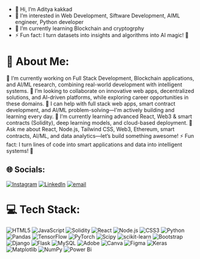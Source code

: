 - 👋 Hi, I’m Aditya kakkad
- 👀 I’m interested in Web Development, Siftware Development, AIML engineer, Python developer
- 🌱 I’m currently learning Blockchain and cryptogrphy
- ⚡ Fun fact:  I turn datasets into insights and algorithms into AI magic! 🚀

# 💫 About Me:
🔭 I’m currently working on Full Stack Development, Blockchain applications, and AI/ML research, combining real-world development with intelligent systems.
👯 I’m looking to collaborate on innovative web apps, decentralized solutions, and AI-driven platforms, while exploring career opportunities in these domains.
🤝 I can help with full stack web apps, smart contract development, and AI/ML problem-solving—I'm actively building and learning every day.
🌱 I’m currently learning advanced React, Web3 & smart contracts (Solidity), deep learning models, and cloud-based deployment.
💬 Ask me about React, Node.js, Tailwind CSS, Web3, Ethereum, smart contracts, AI/ML, and data analytics—let’s build something awesome!
⚡ Fun fact: I turn lines of code into smart applications and data into intelligent systems! 🚀

## 🌐 Socials:
[![Instagram](https://img.shields.io/badge/Instagram-%23E4405F.svg?logo=Instagram&logoColor=white)](https://www.instagram.com/adityakakkad__22?igsh=MTljdXVvbHI1MnBrMg%3D%3D&utm_source=qr ) [![LinkedIn](https://img.shields.io/badge/LinkedIn-%230077B5.svg?logo=linkedin&logoColor=white)](https://www.linkedin.com/in/aditya-kakkad-045689225?utm_source=share&utm_campaign=share_via&utm_content=profile&utm_medium=ios_app )  [![email](https://img.shields.io/badge/Email-D14836?logo=gmail&logoColor=white)](mailto:kakkadaditya65@gmail.com) 

# 💻 Tech Stack:
![HTML5](https://img.shields.io/badge/html5-%23E34F26.svg?style=for-the-badge&logo=html5&logoColor=white) ![JavaScript](https://img.shields.io/badge/javascript-%23323330.svg?style=for-the-badge&logo=javascript&logoColor=%23F7DF1E) ![Solidity](https://img.shields.io/badge/solidity-363636?style=for-the-badge&logo=solidity&logoColor=white) ![React](https://img.shields.io/badge/react-20232A?style=for-the-badge&logo=react&logoColor=61DAFB) ![Node.js](https://img.shields.io/badge/node.js-339933?style=for-the-badge&logo=nodedotjs&logoColor=white) ![CSS3](https://img.shields.io/badge/css3-1572B6?style=for-the-badge&logo=css3&logoColor=white) ![Python](https://img.shields.io/badge/python-3670A0?style=for-the-badge&logo=python&logoColor=ffdd54) ![Pandas](https://img.shields.io/badge/pandas-%23150458.svg?style=for-the-badge&logo=pandas&logoColor=white) ![TensorFlow](https://img.shields.io/badge/TensorFlow-%23FF6F00.svg?style=for-the-badge&logo=TensorFlow&logoColor=white) ![PyTorch](https://img.shields.io/badge/PyTorch-%23EE4C2C.svg?style=for-the-badge&logo=PyTorch&logoColor=white) ![Scipy](https://img.shields.io/badge/SciPy-%230C55A5.svg?style=for-the-badge&logo=scipy&logoColor=%white) ![scikit-learn](https://img.shields.io/badge/scikit--learn-%23F7931E.svg?style=for-the-badge&logo=scikit-learn&logoColor=white) ![Bootstrap](https://img.shields.io/badge/bootstrap-%238511FA.svg?style=for-the-badge&logo=bootstrap&logoColor=white) ![Django](https://img.shields.io/badge/django-%23092E20.svg?style=for-the-badge&logo=django&logoColor=white) ![Flask](https://img.shields.io/badge/flask-%23000.svg?style=for-the-badge&logo=flask&logoColor=white) ![MySQL](https://img.shields.io/badge/mysql-4479A1.svg?style=for-the-badge&logo=mysql&logoColor=white) ![Adobe](https://img.shields.io/badge/adobe-%23FF0000.svg?style=for-the-badge&logo=adobe&logoColor=white) ![Canva](https://img.shields.io/badge/Canva-%2300C4CC.svg?style=for-the-badge&logo=Canva&logoColor=white) ![Figma](https://img.shields.io/badge/figma-%23F24E1E.svg?style=for-the-badge&logo=figma&logoColor=white) ![Keras](https://img.shields.io/badge/Keras-%23D00000.svg?style=for-the-badge&logo=Keras&logoColor=white) ![Matplotlib](https://img.shields.io/badge/Matplotlib-%23ffffff.svg?style=for-the-badge&logo=Matplotlib&logoColor=black) ![NumPy](https://img.shields.io/badge/numpy-%23013243.svg?style=for-the-badge&logo=numpy&logoColor=white)  ![Power Bi](https://img.shields.io/badge/power_bi-F2C811?style=for-the-badge&logo=powerbi&logoColor=black) 

<!-- Proudly created with GPRM ( https://gprm.itsvg.in ) --><!---
adity4545/adity4545 is a ✨ special ✨ repository because its `README.md` (this file) appears on your GitHub profile.
You can click the Preview link to take a look at your changes.
--->


